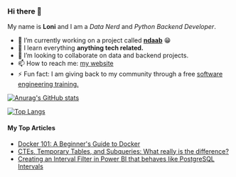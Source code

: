 ### Hi there 👋
My name is **Loni** and I am a _Data Nerd_ and _Python Backend Developer_.

- 🔭 I’m currently working on a project called [**ndaab**](ndaab.com) 😁
- 🌱 I learn everything **anything tech related.**
- 👯 I’m looking to collaborate on data and backend projects.
- 📫 How to reach me: [my website](https://linktr.ee/loni_tande)
- ⚡ Fun fact: I am giving back to my community through a free [software engineering training.](https://shorturl.at/AyT0H)

[![Anurag's GitHub stats](https://github-readme-stats.vercel.app/api?username=Mimi97-aqua)](https://github.com/anuraghazra/github-readme-stats)

[![Top Langs](https://github-readme-stats.vercel.app/api/top-langs/?username=Mimi97-aqua)](https://github.com/anuraghazra/github-readme-stats)

#### My Top Articles
- [Docker 101: A Beginner's Guide to Docker](https://medium.com/@ebenyemiriam17/docker-101-a-beginners-guide-to-docker-36cf4c2f2959)
- [CTEs, Temporary Tables, and Subqueries: What really is the difference?](https://medium.com/@ebenyemiriam17/ctes-temporary-tables-and-subqueries-what-really-is-the-difference-a1ec758db560)
- [Creating an Interval Filter in Power BI that behaves like PostgreSQL Intervals](https://medium.com/@ebenyemiriam17/creating-an-interval-filter-in-power-bi-that-behaves-like-postgresql-intervals-54a7691c9e7a)
